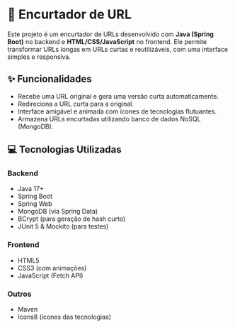 # 🔗 Encurtador de URL

Este projeto é um encurtador de URLs desenvolvido com **Java (Spring Boot)** no backend e **HTML/CSS/JavaScript** no frontend. Ele permite transformar URLs longas em URLs curtas e reutilizáveis, com uma interface simples e responsiva.

## ✨ Funcionalidades

- Recebe uma URL original e gera uma versão curta automaticamente.
- Redireciona a URL curta para a original.
- Interface amigável e animada com ícones de tecnologias flutuantes.
- Armazena URLs encurtadas utilizando banco de dados NoSQL (MongoDB).

## 💻 Tecnologias Utilizadas

### Backend
- Java 17+
- Spring Boot
- Spring Web
- MongoDB (via Spring Data)
- BCrypt (para geração de hash curto)
- JUnit 5 & Mockito (para testes)

### Frontend
- HTML5
- CSS3 (com animações)
- JavaScript (Fetch API)

### Outros
- Maven
- Icons8 (ícones das tecnologias)